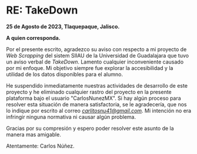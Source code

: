 # RE: TakeDown

**25 de Agosto de 2023, Tlaquepaque, Jalisco.**

**A quien corresponda.**

Por el presente escrito, agradezco su aviso con respecto a mi proyecto de *Web Scrapping* del sistem SIIAU de la 
Universidad de Guadalajara que tuvo un aviso verbal de *TakeDown*. Lamento cualquier inconveniente causado por mi
enfoque. Mi objetivo siempre fue explorar la accesibilidad y la utilidad de los datos disponibles para el alumno.

He suspendido inmediatamente nuestras actividades de desarrollo de este proyecto y he eliminado cualquier 
rastro del proyecto en la presente plataforma bajo el usuario "CarlosNunezMX". Si hay algún proceso para resolver esta situación
de manera satisfactoria, se le agradecería, que nos lo indique por escrito al correo *carlitosnu41@gmail.com*. Mi intención 
no era infringir ninguna normativa ni causar algún problema.

Gracias por su compresión y espero poder resolver este asunto de la manera mas amigable.

Atentamente: Carlos Núñez.
